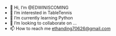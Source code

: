 - 👋 Hi, I’m @EDWINISCOMING
- 👀 I’m interested in TableTennis
- 🌱 I’m currently learning Python
- 💞️ I’m looking to collaborate on ...
- 📫 How to reach me ethanding70626@gmail.com

<!---
EDWINISCOMING/EDWINISCOMING is a ✨ special ✨ repository because its `README.md` (this file) appears on your GitHub profile.
You can click the Preview link to take a look at your changes.
--->

